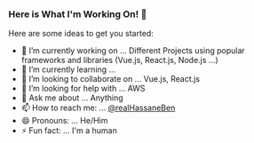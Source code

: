 ### Here is What I'm Working On! 👋


Here are some ideas to get you started:

- 🔭 I’m currently working on ... Different Projects using popular frameworks and libraries (Vue.js, React.js, Node.js ...)  
- 🌱 I’m currently learning ... 
- 👯 I’m looking to collaborate on ... Vue.js, React.js
- 🤔 I’m looking for help with ... AWS
- 💬 Ask me about ... Anything
- 📫 How to reach me: ... [@realHassaneBen](https://twitter.com/realHassaneBen)
- 😄 Pronouns: ... He/Him
- ⚡ Fun fact: ... I'm a human


